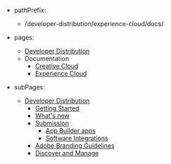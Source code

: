 - pathPrefix:
    - /developer-distribution/experience-cloud/docs/

- pages:
    - [Developer Distribution](/developer-distribution/)
    - Documentation
        - [Creative Cloud](https://developer.adobe.com/developer-distribution/creative-cloud/docs/guides/)
        - [Experience Cloud](guides/index.md)
- subPages:
    - [Developer Distribution](guides/index.md) 
        - [Getting Started](guides/getting-started.md) 
        - [What's new](guides/zxp/distribution.md) 
        - [Submission](guides/submission/overview.md) 
            - [App Builder apps](guides/submission/app-builder-submission.md) 
            - [Software Integrations](guides/submission/service-to-service.md) 
        - [Adobe Branding Guidelines](guides/branding-guidelines.md) 
        - [Discover and Manage](guides/discoverandmanage.md) 
